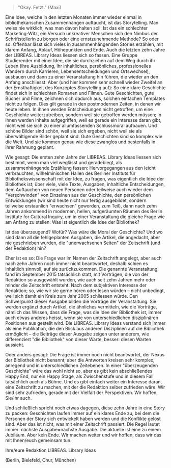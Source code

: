 
> "Okay. Fetzt." (Maxi)

Eine Idee, welche in den letzten Monaten immer wieder einmal in
bibliothekarischen Zusammenhängen auftaucht, ist das Storytelling. Man
weiss nie wirklich, was man davon halten soll: Ist das ein schlechter
Marketing-Witz, ein Versuch unkreativer Menschen sich den Nimbus der
Schriftstellerin zu borgen oder eine ernstzunehmende Methode? So oder
so: Offenbar lässt sich vieles in zusammenhängenden Stories erzählen,
mit klarem Anfang, Ablauf, Höhepunkten und Ende. Auch die letzten zehn
Jahre der LIBREAS. Library Ideas liessen sich so fassen. Eine Gruppe
Studierender mit einer Idee, die sie durchziehen auf dem Weg durch ihr
Leben (ihre Ausbildung, ihr inhaltliches, persönliches, professionelles
Wandern durch Karrieren, Lebensentscheidungen und Ortswechsel), ausbauen und dann zu einer Veranstaltung hin führen, die
wieder an den Anfang anschliesst. Aber (und hier kommen sehr schnell
wieder Zweifel an der Ernsthaftigkeit des Konzeptes Storytelling auf):
So eine klare Geschichte findet sich in schlechten Romanen und Filmen.
Gute Geschichten, gute Bücher und Filme, zeichnen sich dadurch aus,
solchen einfachen Templates nicht zu folgen. Dies gilt gerade in den
postmodernen Zeiten, in denen wir heute leben. In ihnen werden
Entscheidungen nicht getroffen, um eine Geschichte weiterzutreiben,
sondern weil sie getroffen werden müssen; in ihnen werden Inhalte
aufgegriffen, weil es gerade ein Interesse daran gibt, nicht weil sie
sich zu einer allumfassenden Schlussmoral aufbauen. Und schöne Bilder
sind schön, weil sie sich ergeben, nicht weil sie als überwältigende
Bilder geplant sind. Gute Geschichten sind so komplex wie die Welt. Und
sie kommen genau wie diese zwanglos und bestenfalls in ihrer Rahmung
geplant.

Wie gesagt: Die ersten zehn Jahre der LIBREAS. Library Ideas liessen
sich bestimmt, wenn man viel weglässt und geradebiegt, als
zusammenhängende Erzählung fassen: Hervorgegangen aus den leicht
verbrauchten, wilhelminischen Hallen des Berliner Instituts für
Bibliothekswissenschaft mit der Idee, zu fragen, was eigentlich die Idee
der Bibliothek ist; über viele, viele Texte, Ausgaben, inhaltliche
Entscheidungen, dem Auftauchen von neuen Personen oder teilweise auch
wieder dem "Verschwinden" von Einzelnen aus der Geschichte, den
persönlichen Entwicklungen (wir sind heute nicht nur fertig ausgebildet,
sondern teilweise erstaunlich "erwachsen" geworden, zum Teil), dann nach
zehn Jahren ankommend in modernen, hellen, aufgeräumten Räumen des
Berlin Institute for Cultural Inquiry, um in einer Veranstaltung die
gleiche Frage wie am Anfang zu stellen: Was ist eigentlich die Idee der
Bibliothek?

Ist das überzeugend? Wofür? Was wäre die Moral der Geschichte? Und wo
sind dann all die fehlgeplanten Ausgaben, die Artikel, die angedacht,
aber nie geschrieben wurden, die "unerwachsenen Seiten" der Zeitschrift
(und der Redaktion) hin?

Eher ist es so: Die Frage war im Namen der Zeitschrift angelegt, aber
auch nach zehn Jahren noch immer nicht beantwortet, deshalb schien es
inhaltlich sinnvoll, auf sie zurückzukommen. Die genannte Veranstaltung
fand im September 2015 tatsächlich statt, mit Vorträgen, die von der
Redaktion so ausgewählt wurden, wie auch seit zehn Jahren mehr oder
minder die Zeitschrift entsteht: Nach dem subjektiven Interesse der
Redaktion; so, wie wir sie gerne hören oder lesen würden – nicht
unbedingt, weil sich damit ein Kreis zum Jahr 2005 schliessen würde. Den
Schwerpunkt dieser Ausgabe bilden die Vorträge der Veranstaltung. Sie
werden ergänzt durch Artikel, die ähnliches vermitteln, wie die
Vorträge, nämlich das Wissen, dass die Frage, was die Idee der
Bibliothek ist, immer auch etwas anderes heisst, wenn sie von
unterschiedlichen disziplinären Positionen aus gestellt wird. Die
LIBREAS. Library Ideas verstand sich immer als eine Publikation, die den
Blick aus anderen Disziplinen auf die Bibliothek ermöglicht – die
Beiträge dieser Ausgabe zeigen unter anderem, wie differenziert "die
Bibliothek" von dieser Warte, besser: diesen Warten aussieht.

Oder anders gesagt: Die Frage ist immer noch nicht beantwortet, der
Nexus der Bibliothek nicht benannt; aber die Antworten kreisen sehr
komplex, anregend und in unterschiedlichen Zeitebenen. In einer
"überzeugenden Geschichte" wäre das wohl nicht so, aber es gibt kein
abschließendes Happy End, nur ein Happy Stage, als Zwischenstufe und in
diesem Fall tatsächlich auch als Bühne. Und es gibt einfach weiter ein
Interesse daran, eine Zeitschrift zu machen, mit der die Redaktion
selber zufrieden wäre. Wir sind sehr zufrieden, gerade mit der Vielfalt
der Perspektiven. Wir hoffen, Sie/ihr auch.

Und schließlich spricht noch etwas dagegen, diese zehn Jahre in eine
Story zu packen: Geschichten laufen immer auf ein klares Ende zu, bei
dem die Personen der Story sich entwickelt haben werden und die
Konflikte gelöst sind. Aber das ist nicht, was mit einer Zeitschrift
passiert. Die Regel lautet immer: nächste Ausgabe=nächste Ausgabe. Die
aktuelle ist eine zu einem Jubiläum. Aber kein Ende. Wir machen weiter
und wir hoffen, dass wir das mit Ihnen/euch gemeinsam tun.

Ihre/eure Redaktion LIBREAS. Library Ideas

(Berlin, Bielefeld, Chur, München)
